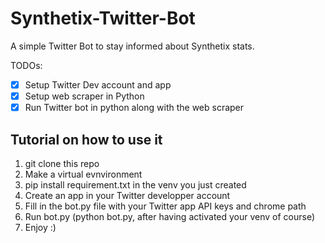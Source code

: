 # Synthetix-Twitter-Bot
A simple Twitter Bot to stay informed about Synthetix stats.

TODOs:
- [X] Setup Twitter Dev account and app
- [X] Setup web scraper in Python
- [X] Run Twitter bot in python along with the web scraper

## Tutorial on how to use it
1. git clone this repo
2. Make a virtual evnvironment
3. pip install requirement.txt in the venv you just created
4. Create an app in your Twitter developper account
5. Fill in the bot.py file with your Twitter app API keys and chrome path
6. Run bot.py (python bot.py, after having activated your venv of course)
7. Enjoy :)
